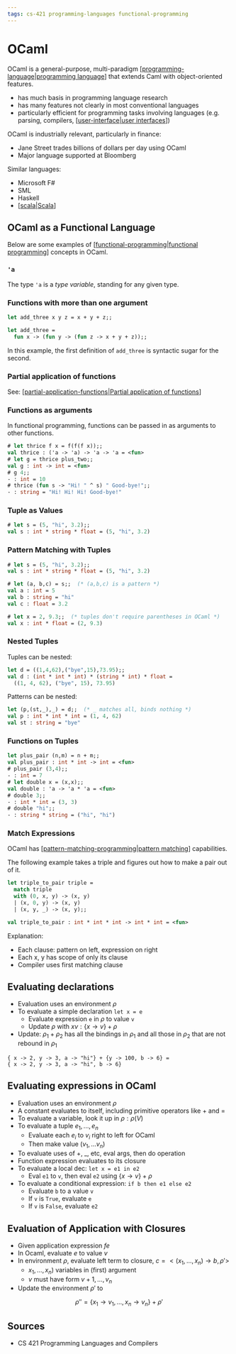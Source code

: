 ```yaml
---
tags: cs-421 programming-languages functional-programming
---
```


# OCaml

OCaml is a general-purpose, multi-paradigm [[programming-language|programming language]] that extends Caml with object-oriented features.

- has much basis in programming language research
- has many features not clearly in most conventional languages
- particularly efficient for programming tasks involving languages (e.g. parsing, compilers, [[user-interface|user interfaces]])

OCaml is industrially relevant, particularly in finance:

- Jane Street trades billions of dollars per day using OCaml
- Major language supported at Bloomberg

Similar languages:

- Microsoft F#
- SML
- Haskell
- [[scala|Scala]]

## OCaml as a Functional Language

Below are some examples of [[functional-programming|functional programming]] concepts in OCaml.

### `'a`

The type `'a` is a _type variable_, standing for any given type.

### Functions with more than one argument

```ocaml
let add_three x y z = x + y + z;;

let add_three =
  fun x -> (fun y -> (fun z -> x + y + z));;
```

In this example, the first definition of `add_three` is syntactic sugar for the second.

### Partial application of functions

See: [[partial-application-functions|Partial application of functions]]

### Functions as arguments

In functional programming, functions can be passed in as arguments to other functions.

```ocaml
# let thrice f x = f(f(f x));;
val thrice : ('a -> 'a) -> 'a -> 'a = <fun>
# let g = thrice plus_two;;
val g : int -> int = <fun>
# g 4;;
- : int = 10
# thrice (fun s -> "Hi! " ^ s) " Good-bye!";;
- : string = "Hi! Hi! Hi! Good-bye!"
```

### Tuple as Values

```ocaml
# let s = (5, "hi", 3.2);;
val s : int * string * float = (5, "hi", 3.2)
```

### Pattern Matching with Tuples

```ocaml
# let s = (5, "hi", 3.2);;
val s : int * string * float = (5, "hi", 3.2)

# let (a, b,c) = s;;  (* (a,b,c) is a pattern *)
val a : int = 5
val b : string = "hi"
val c : float = 3.2

# let x = 2, 9.3;;  (* tuples don't require parentheses in OCaml *)
val x : int * float = (2, 9.3)
```

### Nested Tuples

Tuples can be nested:

```ocaml
let d = ((1,4,62),("bye",15),73.95);;
val d : (int * int * int) * (string * int) * float =
  ((1, 4, 62), ("bye", 15), 73.95)
```

Patterns can be nested:

```ocaml
let (p,(st,_),_) = d;;  (* _ matches all, binds nothing *)
val p : int * int * int = (1, 4, 62)
val st : string = "bye"
```

### Functions on Tuples

```ocaml
let plus_pair (n,m) = n + m;;
val plus_pair : int * int -> int = <fun>
# plus_pair (3,4);;
- : int = 7
# let double x = (x,x);;
val double : 'a -> 'a * 'a = <fun>
# double 3;;
- : int * int = (3, 3)
# double "hi";;
- : string * string = ("hi", "hi")
```

### Match Expressions

OCaml has [[pattern-matching-programming|pattern matching]] capabilities.

The following example takes a triple and figures out how to make a pair out of it.

```ocaml
let triple_to_pair triple =
  match triple
  with (0, x, y) -> (x, y)
  | (x, 0, y) -> (x, y)
  | (x, y, _) -> (x, y);;

val triple_to_pair : int * int * int -> int * int = <fun>
```

Explanation:

- Each clause: pattern on left, expression on right
- Each x, y has scope of only its clause
- Compiler uses first matching clause

## Evaluating declarations

- Evaluation uses an environment $\rho$
- To evaluate a simple declaration `let x = e`
  - Evaluate expression `e` in $\rho$ to value `v`
  - Update $\rho$ with $x v : \{x \rightarrow v \} + \rho$
- Update: $\rho_1 + \rho_2$ has all the bindings in $\rho_1$ and all those in $\rho_2$ that are not rebound in $\rho_1$

```text
{ x -> 2, y -> 3, a -> "hi"} + {y -> 100, b -> 6} =
{ x -> 2, y -> 3, a -> "hi", b -> 6}
```

## Evaluating expressions in OCaml

- Evaluation uses an environment $\rho$
- A constant evaluates to itself, including primitive operators like + and =
- To evaluate a variable, look it up in $\rho: \rho(V)$
- To evaluate a tuple $e_1, ..., e_n$
  - Evaluate each $e_i$ to $v_i$ right to left for OCaml
  - Then make value $(v_1, ... v_n)$
- To evaluate uses of +, \_, etc, eval args, then do operation
- Function expression evaluates to its closure
- To evaluate a local dec: `let x = e1 in e2`
  - Eval `e1` to `v`, then eval `e2` using $\{x \rightarrow v\} + \rho$
- To evaluate a conditional expression: `if b then e1 else e2`
  - Evaluate `b` to a value `v`
  - If `v` is `True`, evaluate `e`
  - If `v` is `False`, evaluate `e2`

## Evaluation of Application with Closures

- Given application expression $f e$
- In Ocaml, evaluate $e$ to value $v$
- In environment $\rho$, evaluate left term to closure, $c = <(x_1,...,x_n) \rightarrow b, \rho'>$
  - $x_1,...,x_n)$ variables in (first) argument
  - $v$ must have form $v+1,...,v_n$
- Update the environment $\rho'$ to

$$
\rho'' = \{x_1 \rightarrow v_1,...,x_n \rightarrow v_n\} + \rho'
$$

## Sources

- CS 421 Programming Languages and Compilers

[//begin]: # "Autogenerated link references for markdown compatibility"
[programming-language|programming language]: programming-language "Programming Language"
[user-interface|user interfaces]: user-interface "User Interface"
[scala|Scala]: scala "Scala"
[functional-programming|functional programming]: functional-programming "Functional programming"
[partial-application-functions|Partial application of functions]: partial-application-functions "Partial application of functions"
[pattern-matching-programming|pattern matching]: pattern-matching-programming "Pattern matching (programming)"
[//end]: # "Autogenerated link references"
